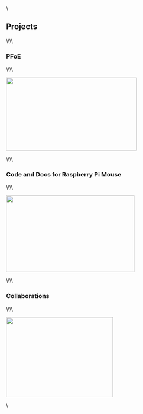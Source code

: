 <!-- wp:heading -->\<h2>Projects</h2>\<!-- /wp:heading -->\\<!-- wp:heading {"level":3} -->\<h3>PFoE</h3>\<!-- /wp:heading -->\\<!-- wp:paragraph -->\<p><a href="/e/?page_id=125"><img class="wp-image-76" style="width: 354px;" src="https://lab.ueda.tech/e/wp-content/uploads/2018/08/header.png" alt="" height="198"/></a></p>\<!-- /wp:paragraph -->\\<!-- wp:heading {"level":3} -->\<h3>Code and Docs for Raspberry Pi Mouse</h3>\<!-- /wp:heading -->\\<!-- wp:paragraph -->\<p><a href="/e/?page_id=20"><img class="wp-image-66" style="width: 347px;" src="https://lab.ueda.tech/e/wp-content/uploads/2018/08/rosbook_eng-e1535190949494.jpg" alt="" height="207"/></a></p>\<!-- /wp:paragraph -->\\<!-- wp:heading {"level":3} -->\<h3>Collaborations</h3>\<!-- /wp:heading -->\\<!-- wp:paragraph -->\<p><a href="/e/?page_id=150"><img class="wp-image-152" style="width: 289px;" src="https://lab.ueda.tech/e/wp-content/uploads/2018/08/2016-07-01-17.50.23.jpg" alt="" height="216"/></a></p>\<!-- /wp:paragraph -->
